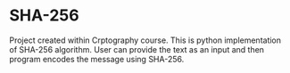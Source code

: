 # SHA-256
Project created within Crptography course. This is python implementation of SHA-256 algorithm. User can provide the text as an input and then program encodes the message using SHA-256.
